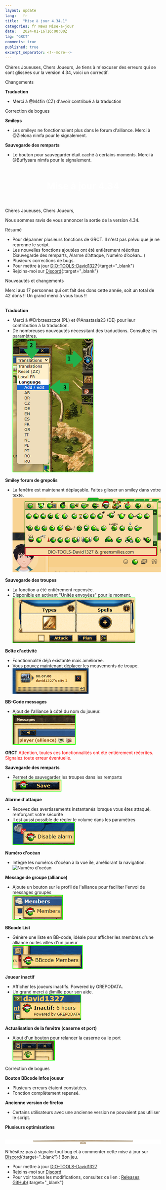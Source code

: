 ```yaml
---
layout: update
lang:   fr
title:  "Mise à jour 4.34.1"
categories: fr News Mise-a-jour
date:   2024-01-16T16:00:00Z
tag: "GRCT"
comments: true
published: true
excerpt_separator: <!--more-->
---
```

Chères Joueuses, Chers Joueurs,
Je tiens à m'excuser des erreurs qui se sont glissées sur la version 4.34, voici un correctif.

<div class="gpcl tip">Changements</div>

**Traduction**
* Merci à @M4fin (CZ) d'avoir contribué à la traduction

<div class="gpcl bug">Correction de bogues</div>

**Smileys**
* Les smileys ne fonctionnaient plus dans le forum d'alliance. Merci à @Zielona nimfa pour le signalement.

**Sauvegarde des remparts**
* Le bouton pour sauvegarder était caché à certains moments. Merci à @Buffysara nimfa pour le signalement.

<!--more-->

<div style="text-align: center; height: 90px;font-size: 20px;line-height: 85px;color: #FFF;background: url(https://www.tuto-de-david1327.com/medias/images/header.png) no-repeat center;font-weight: bold;">
                            <h2 style="line-height: 2.2;">Mise à jour 4.34</h2></div>

Chères Joueuses, Chers Joueurs,

Nous sommes ravis de vous annoncer la sortie de la version 4.34.

<div class="gpcl note">Résumé</div>

* Pour dépanner plusieurs fonctions de GRCT. Il n'est pas prévu que je ne reprenne le script.
* Les nouvelles fonctions ajoutées ont été entièrement réécrites (Sauvegarde des remparts, Alarme d’attaque, Numéro d’océan...)
* Plusieurs corrections de bugs.
* Pour mettre à jour [DIO-TOOLS-David1327][1]{:target="_blank"}
* Rejoins-moi sur [Discord][2]{:target="_blank"}

<div class="gpcl tip">Nouveautés et changements</div>

Merci aux 17 personnes qui ont fait des dons cette année, soit un total de 42 dons !! Un grand merci à vous tous !!<br><br>

**Traduction**
* Merci à @Drbrzeszczot (PL) et @Anastasia23 (DE) pour leur contribution à la traduction.
* De nombreuses nouveautés nécessitant des traductions. Consultez les paramètres.<br>
![Smiley forum de grepolis](/img/update/Capture-d-ecran-2024-01-05-162857.png)

**Smiley forum de grepolis**
* La fenêtre est maintenant déplaçable. Faites glisser un smiley dans votre texte.<br>
![Smiley forum de grepolis](/img/update/Capture-d-ecran-2023-12-26-213635.png)

**Sauvegarde des troupes**
* La fonction a été entièrement repensée.
* Disponible en activant "Unités envoyées" pour le moment.<br>
![Sauvegarde des troupes](/img/update/Capture-d-ecran-2023-12-26-214457.png)

**Boîte d'activité**
* Fonctionnalité déjà existante mais améliorée.
* Vous pouvez maintenant déplacer les mouvements de troupe.<br>
![Boîte d'activité](/img/update/Capture-d-ecran-2023-12-11-193935.png)

**BB-Code messages**
* Ajout de l'alliance à côté du nom du joueur.<br>
![BB-Code messages](/img/update/Capture-d-ecran-2023-12-27-224703.png)

**GRCT**
<span style="color:red;">Attention, toutes ces fonctionnalités ont été entièrement réécrites. Signalez toute erreur éventuelle.</span>

**Sauvegarde des remparts**
* Permet de sauvegarder les troupes dans les remparts<br>
![Sauvegarde des remparts](/img/dio/settings/Sauvegarde-des-remparts.png)

**Alarme d'attaque**
* Recevez des avertissements instantanés lorsque vous êtes attaqué, renforçant votre sécurité
* Il est aussi possible de régler le volume dans les paramètres<br>
![Alerte d'attaque](/img/dio/settings/Alarme-d-attaque.png)

**Numéro d'océan**
* Intègre les numéros d'océan à la vue île, améliorant la navigation.<br>
![Numéro d'océan](/img/dio/settings/Numéro-d-ocean.png)

**Message de groupe (alliance)**
* Ajoute un bouton sur le profil de l'alliance pour faciliter l'envoi de messages groupés<br>
![Message de groupe (alliance)](/img/dio/settings/Message_de_groupe.png)

**BBcode List**
* Génère une liste en BB-code, idéale pour afficher les membres d'une alliance ou les villes d'un joueur<br>
![BBcode List](/img/dio/settings/BBcode_List.png)

**Joueur inactif**
* Afficher les joueurs inactifs. Powered by GREPODATA.
* Un grand merci à @mille pour son aide.<br>
![Joueur inactif](/img/dio/settings/Joueur_inactif.png)

**Actualisation de la fenêtre (caserne et port)**
* Ajout d'un bouton pour relancer la caserne ou le port<br>
![Actualisation de la fenêtre (caserne et port)](/img/update/Capture-d-ecran-2024-01-05-162313.png)

<div class="gpcl bug">Correction de bogues</div>

**Bouton BBcode Infos joueur**
* Plusieurs erreurs étaient constatées.<br>
* Fonction complètement repensé.

**Ancienne version de firefox**
* Certains utilisateurs avec une ancienne version ne pouvaient pas utiliser le script.

**Plusieurs optimisations**
<br><br>

![gpcl-line](/img/site/gpcl/gpcl-line.png)

N'hésitez pas à signaler tout bug et à commenter cette mise à jour sur [Discord][2]{:target="_blank"} !
Bon jeu.

* Pour mettre à jour [DIO-TOOLS-David1327][1]
* Rejoins-moi sur [Discord][2]
* Pour voir toutes les modifications, consultez ce lien : [Releases GitHub](https://github.com/DIO-David1327/DIO-TOOLS-David1327/releases){:target="_blank"}


[1]: /DIO-TOOLS-David1327/code.user.js "DIO-TOOLS-David1327"
[2]: https://discord.gg/Q7WXtmRNRW "https://discord.gg/Q7WXtmRNRW"